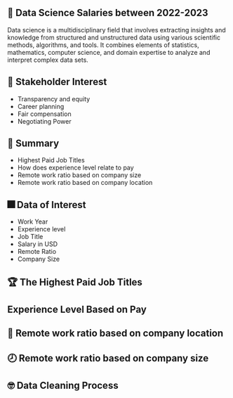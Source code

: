 ## 🎉 Data Science Salaries between 2022-2023
Data science is a multidisciplinary field that involves extracting insights and knowledge from structured and unstructured data using various scientific methods, algorithms, and tools. It combines elements of statistics, mathematics, computer science, and domain expertise to analyze and interpret complex data sets.


## 💼 Stakeholder Interest
- Transparency and equity
- Career planning
- Fair compensation
- Negotiating Power

## 🎇 Summary
- Highest Paid Job Titles
- How does experience level relate to pay
- Remote work ratio based on company size
- Remote work ratio based on company location

## 🎆 Data of Interest
- Work Year
- Experience level
- Job Title
- Salary in USD
- Remote Ratio
- Company Size


## 🏆 The Highest Paid Job Titles


## Experience Level Based on Pay

## 💬 Remote work ratio based on company location


## 🕗 Remote work ratio based on company size


## 🤓 Data Cleaning Process
